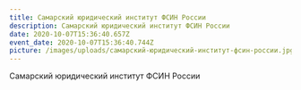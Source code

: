 ```yaml
---
title: Самарский юридический институт ФСИН России
description: Самарский юридический институт ФСИН России
date: 2020-10-07T15:36:40.657Z
event_date: 2020-10-07T15:36:40.744Z
picture: /images/uploads/самарский-юридический-институт-фсин-россии.jpg
---
```

Самарский юридический институт ФСИН России